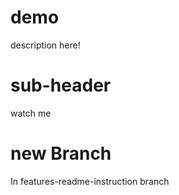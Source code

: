 <!-- @format -->

# demo

description here!

# sub-header

watch me

# new Branch

In features-readme-instruction branch
